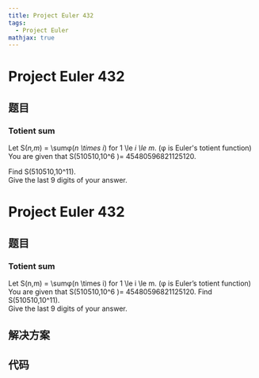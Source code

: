 ```yaml
---
title: Project Euler 432
tags:
  - Project Euler
mathjax: true
---
```

<escape><!-- more --></escape>
    
# Project Euler 432
## 题目
### Totient sum


Let S(<var>n,m</var>) = \sumφ(<var>n \times i</var>) for 1 \le <var>i \le m</var>. (φ is Euler's totient function)<br />
You are given that S(510510,10^6 )= 45480596821125120. 


Find S(510510,10^11).<br />
Give the last 9 digits of your answer.




# Project Euler 432
## 题目
### Totient sum

Let S(n,m) = \sumφ(n \times i) for 1 \le i \le m. (φ is Euler’s totient function)<br>You are given that S(510510,10^6 )= 45480596821125120. 
Find S(510510,10^11).<br>Give the last 9 digits of your answer.


## 解决方案


## 代码


